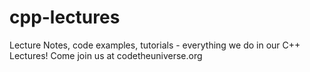 # cpp-lectures
Lecture Notes, code examples, tutorials - everything we do in our C++ Lectures! Come join us at codetheuniverse.org
